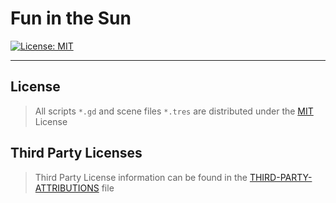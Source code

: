# Fun in the Sun
[![License: MIT](https://img.shields.io/badge/License-MIT-brightgreen.svg?style=for-the-badge)](LICENSE)

***

## License
>All scripts `*.gd` and scene files `*.tres` are distributed under the [MIT](LICENSE) License

## Third Party Licenses
>Third Party License information can be found in the [THIRD-PARTY-ATTRIBUTIONS](THIRD-PARTY-ATTRIBUTIONS.md) file
